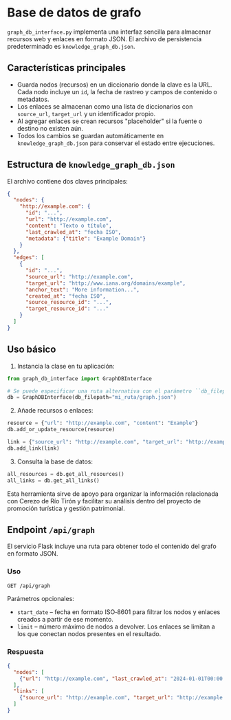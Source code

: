 # Base de datos de grafo

`graph_db_interface.py` implementa una interfaz sencilla para almacenar recursos web y enlaces en formato JSON. El archivo de persistencia predeterminado es `knowledge_graph_db.json`.

## Características principales
- Guarda nodos (recursos) en un diccionario donde la clave es la URL. Cada nodo incluye un `id`, la fecha de rastreo y campos de contenido o metadatos.
- Los enlaces se almacenan como una lista de diccionarios con `source_url`, `target_url` y un identificador propio.
- Al agregar enlaces se crean recursos "placeholder" si la fuente o destino no existen aún.
- Todos los cambios se guardan automáticamente en `knowledge_graph_db.json` para conservar el estado entre ejecuciones.

## Estructura de `knowledge_graph_db.json`
El archivo contiene dos claves principales:

```json
{
  "nodes": {
    "http://example.com": {
      "id": "...",
      "url": "http://example.com",
      "content": "Texto o título",
      "last_crawled_at": "fecha ISO",
      "metadata": {"title": "Example Domain"}
    }
  },
  "edges": [
    {
      "id": "...",
      "source_url": "http://example.com",
      "target_url": "http://www.iana.org/domains/example",
      "anchor_text": "More information...",
      "created_at": "fecha ISO",
      "source_resource_id": "...",
      "target_resource_id": "..."
    }
  ]
}
```

## Uso básico
1. Instancia la clase en tu aplicación:

```python
from graph_db_interface import GraphDBInterface

# Se puede especificar una ruta alternativa con el parámetro ``db_filepath``
db = GraphDBInterface(db_filepath="mi_ruta/graph.json")
```

2. Añade recursos o enlaces:

```python
resource = {"url": "http://example.com", "content": "Example"}
db.add_or_update_resource(resource)

link = {"source_url": "http://example.com", "target_url": "http://example.net", "anchor_text": "Ejemplo"}
db.add_link(link)
```

3. Consulta la base de datos:

```python
all_resources = db.get_all_resources()
all_links = db.get_all_links()
```

Esta herramienta sirve de apoyo para organizar la información relacionada con Cerezo de Río Tirón y facilitar su análisis dentro del proyecto de promoción turística y gestión patrimonial.

## Endpoint `/api/graph`

El servicio Flask incluye una ruta para obtener todo el contenido del grafo en formato JSON.

### Uso

```
GET /api/graph
```

Parámetros opcionales:

- `start_date` – fecha en formato ISO‑8601 para filtrar los nodos y enlaces creados a partir de ese momento.
- `limit` – número máximo de nodos a devolver. Los enlaces se limitan a los que conectan nodos presentes en el resultado.

### Respuesta

```json
{
  "nodes": [
    {"url": "http://example.com", "last_crawled_at": "2024-01-01T00:00:00"}
  ],
  "links": [
    {"source_url": "http://example.com", "target_url": "http://example.net"}
  ]
}
```
